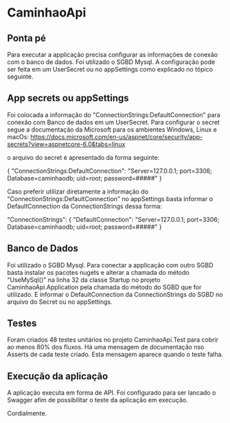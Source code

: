 # CaminhaoApi

## Ponta pé
Para executar a applicação precisa configurar as informações de conexão com o banco de dados. Foi utilizado o SGBD Mysql. A configuração pode ser feita em um UserSecret ou no appSettings como explicado no tópico seguinte. 
## App secrets ou appSettings
Foi colocada a informação do "ConnectionStrings:DefaultConnection" para conexão com Banco de dados em um UserSecret. Para configurar o secret segue a documentação da Microsoft para os ambientes Windows, Linux e macOs: https://docs.microsoft.com/en-us/aspnet/core/security/app-secrets?view=aspnetcore-6.0&tabs=linux

o arquivo do secret é apresentado da forma seguinte:

{
    "ConnectionStrings:DefaultConnection": "Server=127.0.0.1; port=3306; Database=caminhaodb; uid=root; password=#####"
}

Caso preferir utilizar diretamente a informação do "ConnectionStrings:DefaultConnection" no appSettings basta informar o DefaultConnection da ConnectionStrings dessa forma:

"ConnectionStrings": {
    "DefaultConnection": "Server=127.0.0.1; port=3306; Database=caminhaodb; uid=root; password=#####"
  }
## Banco de Dados
Foi utilizado o SGBD Mysql. Para conectar a applicação com outro SGBD basta instalar os pacotes nugets e alterar a chamada do método "UseMySql()" na linha 32 da classe Startup no projeto CaminhaoApi.Application pela chamada do método do SGBD que for utilizado. E informar o DefaultConnection da ConnectionStrings do SGBD no arquivo do Secret ou no appSettings.

## Testes
Foram criados 48 testes unitários no projeto CaminhaoApi.Test para cobrir ao menos 80% dos fluxos. Há uma mensagem de documentação nso Asserts de cada teste criado. Esta mensagem aparece quando o teste falha.

## Execução da aplicação
A aplicação executa em forma de API. Foi configurado para ser lancado o Swagger afim de possibilitar o teste da aplicação em execução.


Cordialmente.
